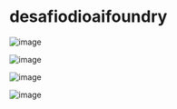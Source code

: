 # desafiodioaifoundry

![image](https://github.com/user-attachments/assets/21638ac9-f08a-4df3-85e1-909c3d0e3463)

![image](https://github.com/user-attachments/assets/848d3cab-6c1c-47ca-8bb4-d5118eb6dd91)

![image](https://github.com/user-attachments/assets/872b483d-e1b7-4321-95ec-ddece427faf1)

![image](https://github.com/user-attachments/assets/be83a9cb-bee8-4d6d-a6f6-6fbd74ed259b)



